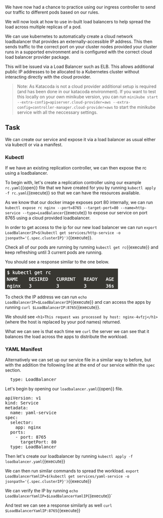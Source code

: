 We have now had a chance to practice using our ingress controller to send our traffic to different pods based on our rules.

We will now look at how to use in-built load balancers to help spread the load across multiple replicas of a pod.

We can use kubernetes to automatically create a cloud network loadbalancer that provides an externally-accessible IP address. This then sends traffic to the correct port on your cluster nodes provided your cluster runs in a supported environment and is configured with the correct cloud load balancer provider package.

This will be issued via a Load Balancer such as ELB. This allows additional public IP addresses to be allocated to a Kubernetes cluster without interacting directly with the cloud provider.

>Note: As Katacoda is not a cloud provider additional setup is required (and has been done in our katacoda environment). If you want to test this locally on your own minikube version, you can run `minikube start --extra-config=apiserver.cloud-provider=aws --extra-config=controller-manager.cloud-provider=aws` to start the minikube service with all the neccessary settings.

## Task

We can create our service and expose it via a load balancer as usual either via kubectl or via a manifest.

### Kubectl

If we have an existing replication controller, we can then expose the rc using a loadbalancer.

To begin with, let's create a replication controller using our example `rc.yaml`{{open}} file that we have created for you by running `kubectl apply -f rc.yaml`{{execute}} so that we can have the resources available.

As we know that our docker image exposes port 80 internally, we can run `kubectl expose rc nginx --port=8765 --target-port=80 --name=http-service --type=LoadBalancer`{{execute}} to expose our service on port 8765 using a cloud provided loadbalancer.

In order to get access to the ip for our new load balancer we can run `export LoadBalancerIP=$(kubectl get services/http-service -o jsonpath='{.spec.clusterIP}')`{{execute}}.

Check all of our pods are running by running `kubectl get rc`{{execute}} and keep refreshing until 3 current pods are running. 

You should see a response similar to the one below.

![Replications](./assets/rc.png)

To check the IP address we can run `echo LoadBalancerIP=$LoadBalancerIP`{{execute}} and can access the apps by running `curl $LoadBalancerIP:8765`{{execute}}.

We should see `<h1>This request was processed by host: nginx-4vfzj</h1>` (where the host is replaced by your pod names) returned. 

What we can see is that each time we `curl` the server we can see that it balances the load across the apps to distribute the workload.

### YAML Manifest

Alternatively we can set up our service file in a similar way to before, but with the addition the following line at the end of our service within the `spec` section.

<pre>  type: LoadBalancer</pre>

Let's begin by opening our `loadbalancer.yaml`{{open}} file.

<pre class="file"
data-filename="loadbalancer.yaml"
data-target="replace">
apiVersion: v1
kind: Service
metadata:
  name: yaml-service
spec:
  selector:
    app: nginx
  ports:
    - port: 8765
      targetPort: 80
  type: LoadBalancer</pre>
  
Then let's create our loadbalancer by running `kubectl apply -f loadbalancer.yaml`{{execute}}

We can then run similar commands to spread the workload. `export LoadBalancerYamlIP=$(kubectl get services/yaml-service -o jsonpath='{.spec.clusterIP}')`{{execute}}

We can verify the IP by running `echo LoadBalancerYamlIP=$LoadBalancerYamlIP`{{execute}}`

And test we can see a response similarly as well
`curl $LoadBalancerYamlIP:8765`{{execute}}